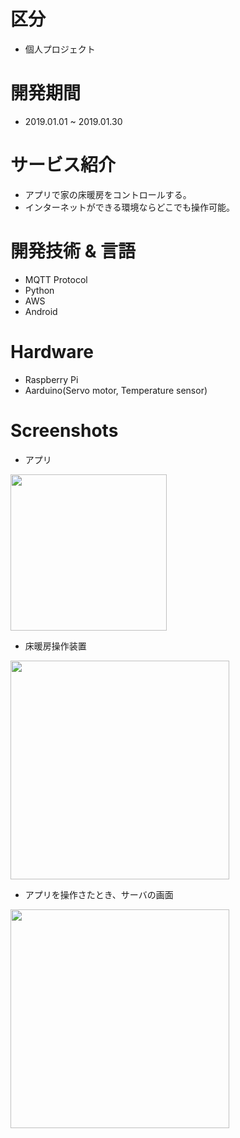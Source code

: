 # 区分
- 個人プロジェクト
# 開発期間
- 2019.01.01 ~ 2019.01.30
# サービス紹介
- アプリで家の床暖房をコントロールする。
- インターネットができる環境ならどこでも操作可能。
# 開発技術 & 言語
- MQTT Protocol
- Python
- AWS
- Android
# Hardware
- Raspberry Pi
- Aarduino(Servo motor, Temperature sensor)
# Screenshots
- アプリ
<div>
<img width="250" src="https://user-images.githubusercontent.com/32589504/54097777-fb608a00-43f4-11e9-82df-ce9fc363659e.jpg"/>
</div>

- 床暖房操作装置
<div>
<img width="350" src="https://user-images.githubusercontent.com/32589504/54097780-fd2a4d80-43f4-11e9-99e0-79b5a077b12c.jpg">
</div>

- アプリを操作さたとき、サーバの画面
<div>
<img width="350" src="https://user-images.githubusercontent.com/32589504/54097782-fdc2e400-43f4-11e9-8abc-6c0c3f5b509d.PNG">
</div>
